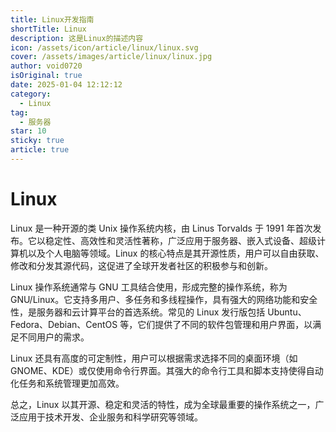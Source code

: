 ```yaml
---
title: Linux开发指南
shortTitle: Linux
description: 这是Linux的描述内容
icon: /assets/icon/article/linux/linux.svg
cover: /assets/images/article/linux/linux.jpg
author: void0720
isOriginal: true
date: 2025-01-04 12:12:12
category:
  - Linux
tag:
  - 服务器
star: 10
sticky: true
article: true
---
```

# Linux
Linux 是一种开源的类 Unix 操作系统内核，由 Linus Torvalds 于 1991 年首次发布。它以稳定性、高效性和灵活性著称，广泛应用于服务器、嵌入式设备、超级计算机以及个人电脑等领域。Linux 的核心特点是其开源性质，用户可以自由获取、修改和分发其源代码，这促进了全球开发者社区的积极参与和创新。

Linux 操作系统通常与 GNU 工具结合使用，形成完整的操作系统，称为 GNU/Linux。它支持多用户、多任务和多线程操作，具有强大的网络功能和安全性，是服务器和云计算平台的首选系统。常见的 Linux 发行版包括 Ubuntu、Fedora、Debian、CentOS 等，它们提供了不同的软件包管理和用户界面，以满足不同用户的需求。

Linux 还具有高度的可定制性，用户可以根据需求选择不同的桌面环境（如 GNOME、KDE）或仅使用命令行界面。其强大的命令行工具和脚本支持使得自动化任务和系统管理更加高效。

总之，Linux 以其开源、稳定和灵活的特性，成为全球最重要的操作系统之一，广泛应用于技术开发、企业服务和科学研究等领域。